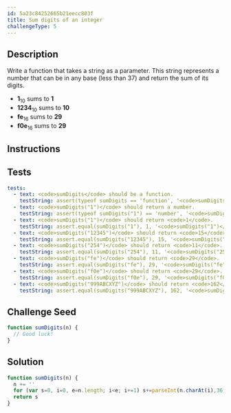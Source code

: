 ```yaml
---
id: 5a23c84252665b21eecc803f
title: Sum digits of an integer
challengeType: 5
---
```


## Description
<section id='description'>
Write a function that takes a string as a parameter. This string represents a number that can be in any base (less than 37) and return the sum of its digits.
<ul>
  <li><b>1</b><sub>10</sub> sums to <b>1</b></li>
  <li><b>1234</b><sub>10</sub> sums to <b>10</b></li>
  <li><b>fe</b><sub>16</sub> sums to <b>29</b></li>
  <li><b>f0e</b><sub>16</sub> sums to <b>29</b></li>
</ul>
</section>

## Instructions
<section id='instructions'>

</section>

## Tests
<section id='tests'>

``` yml
tests:
  - text: <code>sumDigits</code> should be a function.
    testString: assert(typeof sumDigits == 'function', '<code>sumDigits</code> should be a function.');
  - text: <code>sumDigits("1")</code> should return a number.
    testString: assert(typeof sumDigits("1") == 'number', '<code>sumDigits("1")</code> should return a number.');
  - text: <code>sumDigits("1")</code> should return <code>1</code>.
    testString: assert.equal(sumDigits("1"), 1, '<code>sumDigits("1")</code> should return <code>1</code>.');
  - text: <code>sumDigits("12345")</code> should return <code>15</code>.
    testString: assert.equal(sumDigits("12345"), 15, '<code>sumDigits("12345")</code> should return <code>15</code>.');
  - text: <code>sumDigits("254")</code> should return <code>11</code>.
    testString: assert.equal(sumDigits("254"), 11, '<code>sumDigits("254")</code> should return <code>11</code>.');
  - text: <code>sumDigits("fe")</code> should return <code>29</code>.
    testString: assert.equal(sumDigits("fe"), 29, '<code>sumDigits("fe")</code> should return <code>29</code>.');
  - text: <code>sumDigits("f0e")</code> should return <code>29</code>.
    testString: assert.equal(sumDigits("f0e"), 29, '<code>sumDigits("f0e")</code> should return <code>29</code>.');
  - text: <code>sumDigits("999ABCXYZ")</code> should return <code>162</code>.
    testString: assert.equal(sumDigits("999ABCXYZ"), 162, '<code>sumDigits("999ABCXYZ")</code> should return <code>162</code>.');
```

</section>

## Challenge Seed
<section id='challengeSeed'>
<div id='js-seed'>

```js
function sumDigits(n) {
  // Good luck!
}
```

</div>
</section>

## Solution
<section id='solution'>

```js
function sumDigits(n) {
  n += ''
  for (var s=0, i=0, e=n.length; i<e; i+=1) s+=parseInt(n.charAt(i),36)
  return s
}
```

</section>

